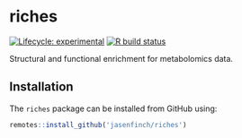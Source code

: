 
# riches

<!-- badges: start -->
[![Lifecycle: experimental](https://img.shields.io/badge/lifecycle-experimental-orange.svg)](https://www.tidyverse.org/lifecycle/#experimental)
[![R build status](https://github.com/jasenfinch/riches/workflows/R-CMD-check/badge.svg)](https://github.com/jasenfinch/riches/actions)
<!-- badges: end -->

Structural and functional enrichment for metabolomics data.

## Installation

The `riches` package can be installed from GitHub using:

``` r
remotes::install_github('jasenfinch/riches')
```



